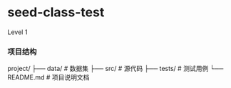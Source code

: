 # seed-class-test

Level 1

### 项目结构
project/
├── data/         # 数据集
├── src/          # 源代码
├── tests/        # 测试用例
└── README.md     # 项目说明文档


